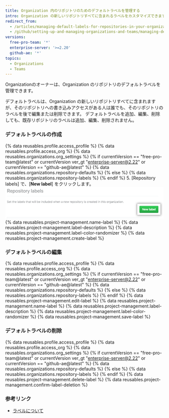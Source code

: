 ```yaml
---
title: Organization 内のリポジトリのためのデフォルトラベルを管理する
intro: Organization の新しいリポジトリすべてに含まれるラベルをカスタマイズできます。
redirect_from:
  - /articles/managing-default-labels-for-repositories-in-your-organization
  - /github/setting-up-and-managing-organizations-and-teams/managing-default-labels-for-repositories-in-your-organization
versions:
  free-pro-team: '*'
  enterprise-server: '>=2.20'
  github-ae: '*'
topics:
  - Organizations
  - Teams
---
```


Organizationのオーナーは、Organization のリポジトリのデフォルトラベルを管理できます。

デフォルトラベルは、Organization の新しいリポジトリすべてに含まれますが、そのリポジトリへの書き込みアクセスがある人は誰でも、そのリポジトリのラベルを後で編集または削除できます。 デフォルトラベルを追加、編集、削除しても、既存リポジトリのラベルは追加、編集、削除されません。

### デフォルトラベルの作成

{% data reusables.profile.access_profile %}
{% data reusables.profile.access_org %}
{% data reusables.organizations.org_settings %}
{% if currentVersion == "free-pro-team@latest" or currentVersion ver_gt "enterprise-server@2.22" or currentVersion == "github-ae@latest" %}
{% data reusables.organizations.repository-defaults %}
{% else %}
{% data reusables.organizations.repository-labels %}
{% endif %}
5. [Repository labels] で、[**New label**] をクリックします。 ![[New label] ボタン](/assets/images/help/organizations/new-label-button.png)
{% data reusables.project-management.name-label %}
{% data reusables.project-management.label-description %}
{% data reusables.project-management.label-color-randomizer %}
{% data reusables.project-management.create-label %}

### デフォルトラベルの編集

{% data reusables.profile.access_profile %}
{% data reusables.profile.access_org %}
{% data reusables.organizations.org_settings %}
{% if currentVersion == "free-pro-team@latest" or currentVersion ver_gt "enterprise-server@2.22" or currentVersion == "github-ae@latest" %}
{% data reusables.organizations.repository-defaults %}
{% else %}
{% data reusables.organizations.repository-labels %}
{% endif %}
{% data reusables.project-management.edit-label %}
{% data reusables.project-management.name-label %}
{% data reusables.project-management.label-description %}
{% data reusables.project-management.label-color-randomizer %}
{% data reusables.project-management.save-label %}

### デフォルトラベルの削除

{% data reusables.profile.access_profile %}
{% data reusables.profile.access_org %}
{% data reusables.organizations.org_settings %}
{% if currentVersion == "free-pro-team@latest" or currentVersion ver_gt "enterprise-server@2.22" or currentVersion == "github-ae@latest" %}
{% data reusables.organizations.repository-defaults %}
{% else %}
{% data reusables.organizations.repository-labels %}
{% endif %}
{% data reusables.project-management.delete-label %}
{% data reusables.project-management.confirm-label-deletion %}

### 参考リンク

- [ラベルについて](/articles/about-labels)

